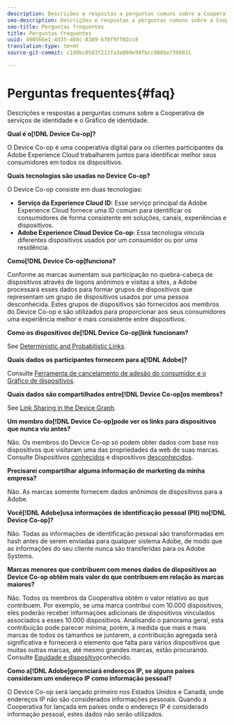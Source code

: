 ```yaml
---
description: Descrições e respostas a perguntas comuns sobre a Cooperativa de serviços de identidade e o Gráfico de identidade.
seo-description: Descrições e respostas a perguntas comuns sobre a Cooperativa de serviços de identidade e o Gráfico de identidade.
seo-title: Perguntas frequentes
title: Perguntas frequentes
uuid: 490566e1-4d35-468c-8389-678f9ff02cc8
translation-type: tm+mt
source-git-commit: c1d0bc05d3f211fa3e899e98fbcc908be7399031

---
```



# Perguntas frequentes{#faq}

Descrições e respostas a perguntas comuns sobre a Cooperativa de serviços de identidade e o Gráfico de identidade.

**Qual é o[!DNL Device Co-op]?**

O Device Co-op é uma cooperativa digital para os clientes participantes da Adobe Experience Cloud trabalharem juntos para identificar melhor seus consumidores em todos os dispositivos.

**Quais tecnologias são usadas no Device Co-op?**

O Device Co-op consiste em duas tecnologias:

* **Serviço da Experience Cloud ID:** Esse serviço principal da Adobe Experience Cloud fornece uma ID comum para identificar os consumidores de forma consistente em soluções, canais, experiências e dispositivos.
* **Adobe Experience Cloud Device Co-op:** Essa tecnologia vincula diferentes dispositivos usados por um consumidor ou por uma residência.

**Como[!DNL Device Co-op]funciona?**

Conforme as marcas aumentam sua participação no quebra-cabeça de dispositivos através de logons anônimos e visitas a sites, a Adobe processará esses dados para formar grupos de dispositivos que representam um grupo de dispositivos usados por uma pessoa desconhecida. Estes grupos de dispositivos são fornecidos aos membros do Device Co-op e são utilizados para proporcionar aos seus consumidores uma experiência melhor e mais consistente entre dispositivos.

**Como os dispositivos de[!DNL Device Co-op]link funcionam?**

See [Deterministic and Probabilistic Links](processes/links.md#concept-58bb7ab25f904f5f98d645e35205c931).

**Quais dados os participantes fornecem para a[!DNL Adobe]?**

Consulte [Ferramenta de cancelamento de adesão do consumidor e o Gráfico de dispositivos](privacy.md#concept-fa1346e6b95a484eaeafc9bebe3cd6be).

**Quais dados são compartilhados entre[!DNL Device Co-op]os membros?**

See [Link Sharing in the Device Graph](processes/link-sharing.md#concept-7168053105a94649a3f092d375d79eaf).

<!--
Removed at Asa's request.
<p><b>What does <span class="keyword"> Adobe </span> see via the <span class="wintitle"> Device Graph </span>?</b> </p>
<p>Adobe can see which devices are most likely being used by the same person, using probabilistic and deterministic device graph algorithms. This match between a group of devices and a person is really two numbers that are linked to each other. One number represents a group of devices believed to belong to the same person while the other number represents a person. Adobe makes this linked device information available to consumers as well, so they can correct misinformation and/or opt-out one or all devices from the Device Co-op. </p>
-->

**Um membro do[!DNL Device Co-op]pode ver os links para dispositivos que nunca viu antes?**

Não. Os membros do Device Co-op só podem obter dados com base nos dispositivos que visitaram uma das propriedades da web de suas marcas. Consulte Dispositivos [conhecidos](processes/known-device.md#concept-8e87c276819a48bfac5cef10b45216d1) e dispositivos [desconhecidos](processes/unknown-device.md#concept-95090d341cdc4c22ba4319d79d8f6e40).

**Precisarei compartilhar alguma informação de marketing da minha empresa?**

Não. As marcas somente fornecem dados anônimos de dispositivos para a Adobe.

**Você[!DNL Adobe]usa informações de identificação pessoal (PII) no[!DNL Device Co-op]?**

Não. Todas as informações de identificação pessoal são transformadas em hash antes de serem enviadas para qualquer sistema Adobe, de modo que as informações do seu cliente nunca são transferidas para os Adobe Systems.

**Marcas menores que contribuem com menos dados de dispositivos ao Device Co-op obtêm mais valor do que contribuem em relação às marcas maiores?**

Não. Todos os membros da Cooperativa obtêm o valor relativo ao que contribuem. Por exemplo, se uma marca contribui com 10.000 dispositivos, eles poderão receber informações adicionais de dispositivos vinculados associados a esses 10.000 dispositivos. Analisando o panorama geral, esta contribuição pode parecer mínima; porém, à medida que mais e mais marcas de todos os tamanhos se juntarem, a contribuição agregada será significativa e fornecerá o elemento que falta para vários dispositivos que muitas outras marcas, até mesmo grandes marcas, estão procurando. Consulte [Equidade e dispositivo](processes/known-device.md#section-0543188729d845d6b95db70b8b25e9f8)conhecido.

**Como a[!DNL Adobe]gerenciará endereços IP, se alguns países consideram um endereço IP como informação pessoal?**

O Device Co-op será lançado primeiro nos Estados Unidos e Canadá, onde endereços IP não são considerados informações pessoais. Quando a Cooperativa for lançada em países onde o endereço IP é considerado informação pessoal, estes dados não serão utilizados.
